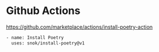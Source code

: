 # Github Actions 

https://github.com/marketplace/actions/install-poetry-action 


```sh 
- name: Install Poetry
  uses: snok/install-poetry@v1
```
